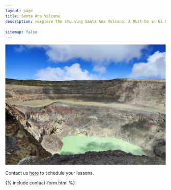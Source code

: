 ```yaml
---
layout: page
title: Santa Ana Volcano
description: >Explore the stunning Santa Ana Volcano: A Must-Do in El Salvador

sitemap: false
---
```

![Volcano](/assets/img/new/Ilamatepecvolcano.jpg)

Contact us <a href="https://sandy.sv/contact/">here</a> to schedule your lessons.

{% include contact-form.html %}
